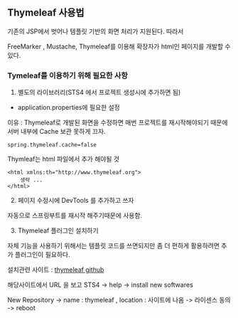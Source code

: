 ## Thymeleaf 사용법

기존의 JSP에서 벗어나 템플릿 기반의 화면 처리가 지원된다. 따라서 

FreeMarker , Mustache, Thymeleaf를 이용해 확장자가 html인 페이지를 개발할 수 있다.

### Tymeleaf를 이용하기 위해 필요한 사항

1. 별도의 라이브러리(STS4 에서 프로젝트 생성시에 추가하면 됨)

* application.properties에 필요한 설정

이유 : Thymeleaf로 개발된 화면을 수정하면 매번 프로젝트를 재시작해야되기 때문에 서버 내부에 Cache 보관 못하게 끄자.

~~~
spring.thymeleaf.cache=false
~~~

Thymleaf는 html 파일에서 추가 해야될 것
~~~
<html xmlns:th="http://www.thymeleaf.org">
	생략 ...
</html>
~~~

2. 페이지 수정시에 DevTools 를 추가하고 쓰자

자동으로 스프링부트를 재시작 해주기때문에 사용함.

3. Thymeleaf 플러그인 설치하기

자체 기능을 사용하기 위해서는 템플릿 코드를 쓰면되지만 좀 더 편하게 활용하려면 추가 플러그인이 필요하다. 

설치관련 사이트 : [thymeleaf github](https://github.com/thymeleaf/thymeleaf-extras-eclipse-plugin)

해당사이트에서 URL 을 보고 STS4 -> help -> install new softwares 

New Repository -> name : thymeleaf , location : 사이트에 나옴 -> 라이센스 동의 -> reboot


